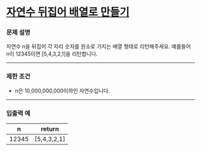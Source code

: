 # [자연수 뒤집어 배열로 만들기](https://programmers.co.kr/learn/courses/30/lessons/12932)

### 문제 설명

자연수 n을 뒤집어 각 자리 숫자를 원소로 가지는 배열 형태로 리턴해주세요. 예를들어 n이 12345이면 [5,4,3,2,1]을 리턴합니다.

---

### 제한 조건

- n은 10,000,000,000이하인 자연수입니다.

---

### 입출력 예

|   n   |   return   | 
| :---: | :---: |
|   12345   |  [5,4,3,2,1]  |